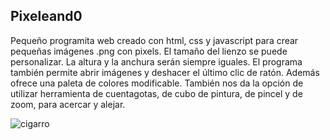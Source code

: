 ## Pixeleand0

Pequeño programita web creado con html, css y javascript para crear pequeñas imágenes .png con pixels.
El tamaño del lienzo se puede personalizar. La altura y la anchura serán siempre iguales.
El programa también permite abrir imágenes y deshacer el último clic de ratón.
Además ofrece una paleta de colores modificable. También nos da la opción de utilizar herramienta de cuentagotas, de cubo de pintura, de pincel y de zoom, para acercar y alejar.

![cigarro](https://github.com/sapoclay/pixeleand0/assets/6242827/c0c02f71-e2c1-4077-8470-59a4d2743691)
